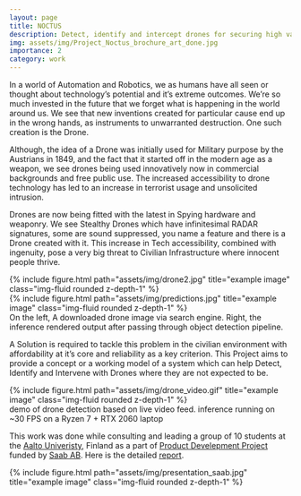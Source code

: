 ```yaml
---
layout: page
title: NOCTUS
description: Detect, identify and intercept drones for securing high value areas such as the prison, civilian buildings, etc. within a cost-effective package
img: assets/img/Project_Noctus_brochure_art_done.jpg
importance: 2
category: work
---
```


In a world of Automation and Robotics, we as humans have all seen or thought
about technology’s potential and it’s extreme outcomes. We’re so much invested
in the future that we forget what is happening in the world around us. We see
that new inventions created for particular cause end up in the wrong hands, as
instruments to unwarranted destruction. One such creation is the Drone.


Although, the idea of a Drone was initially used for Military purpose by the
Austrians in 1849, and the fact that it started off in the modern age as a weapon,
we see drones being used innovatively now in commercial backgrounds and
free public use. The increased accessibility to drone technology has led to an
increase in terrorist usage and unsolicited intrusion. 


Drones are now being fitted with the latest in Spying hardware and weaponry.
We see Stealthy Drones which have infinitesimal RADAR signatures, some are
sound suppressed, you name a feature and there is a Drone created with it. This
increase in Tech accessibility, combined with ingenuity, pose a very big threat to
Civilian Infrastructure where innocent people thrive.

<div class="row">
    <div class="col-sm mt-3 mt-md-0">
        {% include figure.html path="assets/img/drone2.jpg" title="example image" class="img-fluid rounded z-depth-1" %}
    </div>
    <div class="col-sm mt-3 mt-md-0">
        {% include figure.html path="assets/img/predictions.jpg" title="example image" class="img-fluid rounded z-depth-1" %}
    </div>

</div>
<div class="caption">
    On the left, A downloaded drone image via search engine. Right, the inference rendered output after passing through object detection pipeline.
</div>


A Solution is required to tackle this problem in the civilian environment with
affordability at it’s core and reliability as a key criterion. This Project aims to
provide a concept or a working model of a system which can help Detect,
Identify and Intervene with Drones where they are not expected to be.

<div class="row">
<div class="col-sm mt-3 mt-md-0">
        {% include figure.html path="assets/img/drone_video.gif" title="example image" class="img-fluid rounded z-depth-1" %}
    </div>

</div>
<div class="caption">
demo of drone detection based on live video feed. inference running on ~30 FPS on a Ryzen 7 + RTX 2060 laptop
</div> 

This work was done while consulting and leading a group of 10 students at the <a href='https://www.aalto.fi/en'>Aalto Univeristy</a>, Finland as a part of <a href='https://pdp.fi/'>Product Develepment Project</a> funded by <a href='https://www.saab.com/'>Saab AB</a>. Here is the detailed <a href='https://www.saab.com/'>report</a>. 

<div class="row">
<div class="col-sm mt-3 mt-md-0">
        {% include figure.html path="assets/img/presentation_saab.jpg" title="example image" class="img-fluid rounded z-depth-1" %}
    </div>

</div>


